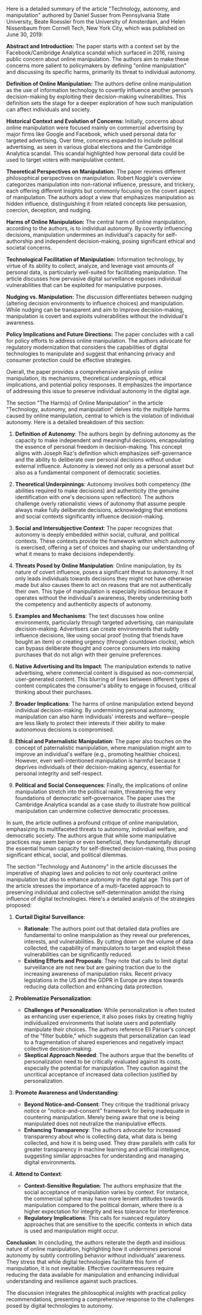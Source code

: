 Here is a detailed summary of the article "Technology, autonomy, and manipulation" authored by Daniel Susser from Pennsylvania State University, Beate Roessler from the University of Amsterdam, and Helen Nissenbaum from Cornell Tech, New York City, which was published on June 30, 2019:

**Abstract and Introduction:**
The paper starts with a context set by the Facebook/Cambridge Analytica scandal which surfaced in 2016, raising public concern about online manipulation. The authors aim to make these concerns more salient to policymakers by defining "online manipulation" and discussing its specific harms, primarily its threat to individual autonomy.

**Definition of Online Manipulation:**
The authors define online manipulation as the use of information technology to covertly influence another person’s decision-making by exploiting their decision-making vulnerabilities. This definition sets the stage for a deeper exploration of how such manipulation can affect individuals and society.

**Historical Context and Evolution of Concerns:**
Initially, concerns about online manipulation were focused mainly on commercial advertising by major firms like Google and Facebook, which used personal data for targeted advertising. Over time, concerns expanded to include political advertising, as seen in various global elections and the Cambridge Analytica scandal. This scandal highlighted how personal data could be used to target voters with manipulative content.

**Theoretical Perspectives on Manipulation:**
The paper reviews different philosophical perspectives on manipulation. Robert Noggle's overview categorizes manipulation into non-rational influence, pressure, and trickery, each offering different insights but commonly focusing on the covert aspect of manipulation. The authors adopt a view that emphasizes manipulation as hidden influence, distinguishing it from related concepts like persuasion, coercion, deception, and nudging.

**Harms of Online Manipulation:**
The central harm of online manipulation, according to the authors, is to individual autonomy. By covertly influencing decisions, manipulation undermines an individual's capacity for self-authorship and independent decision-making, posing significant ethical and societal concerns.

**Technological Facilitation of Manipulation:**
Information technology, by virtue of its ability to collect, analyze, and leverage vast amounts of personal data, is particularly well-suited for facilitating manipulation. The article discusses how pervasive digital surveillance exposes individual vulnerabilities that can be exploited for manipulative purposes.

**Nudging vs. Manipulation:**
The discussion differentiates between nudging (altering decision environments to influence choices) and manipulation. While nudging can be transparent and aim to improve decision-making, manipulation is covert and exploits vulnerabilities without the individual's awareness.

**Policy Implications and Future Directions:**
The paper concludes with a call for policy efforts to address online manipulation. The authors advocate for regulatory modernization that considers the capabilities of digital technologies to manipulate and suggest that enhancing privacy and consumer protection could be effective strategies.

Overall, the paper provides a comprehensive analysis of online manipulation, its mechanisms, theoretical underpinnings, ethical implications, and potential policy responses. It emphasizes the importance of addressing this issue to preserve individual autonomy in the digital age.

The section "The Harm(s) of Online Manipulation" in the article "Technology, autonomy, and manipulation" delves into the multiple harms caused by online manipulation, central to which is the violation of individual autonomy. Here is a detailed breakdown of this section:

1. **Definition of Autonomy**: The authors begin by defining autonomy as the capacity to make independent and meaningful decisions, encapsulating the essence of personal freedom in decision-making. This concept aligns with Joseph Raz's definition which emphasizes self-governance and the ability to deliberate over personal decisions without undue external influence. Autonomy is viewed not only as a personal asset but also as a fundamental component of democratic societies.

2. **Theoretical Underpinnings**: Autonomy involves both competency (the abilities required to make decisions) and authenticity (the genuine identification with one's decisions upon reflection). The authors challenge overly rationalistic views of autonomy that assume people always make fully deliberate decisions, acknowledging that emotions and social contexts significantly influence decision-making.

3. **Social and Intersubjective Context**: The paper recognizes that autonomy is deeply embedded within social, cultural, and political contexts. These contexts provide the framework within which autonomy is exercised, offering a set of choices and shaping our understanding of what it means to make decisions independently.

4. **Threats Posed by Online Manipulation**: Online manipulation, by its nature of covert influence, poses a significant threat to autonomy. It not only leads individuals towards decisions they might not have otherwise made but also causes them to act on reasons that are not authentically their own. This type of manipulation is especially insidious because it operates without the individual's awareness, thereby undermining both the competency and authenticity aspects of autonomy.

5. **Examples and Mechanisms**: The text discusses how online environments, particularly through targeted advertising, can manipulate decision-making. Advertisers can create environments that subtly influence decisions, like using social proof (noting that friends have bought an item) or creating urgency (through countdown clocks), which can bypass deliberate thought and coerce consumers into making purchases that do not align with their genuine preferences.

6. **Native Advertising and Its Impact**: The manipulation extends to native advertising, where commercial content is disguised as non-commercial, user-generated content. This blurring of lines between different types of content complicates the consumer's ability to engage in focused, critical thinking about their purchases.

7. **Broader Implications**: The harms of online manipulation extend beyond individual decision-making. By undermining personal autonomy, manipulation can also harm individuals' interests and welfare—people are less likely to protect their interests if their ability to make autonomous decisions is compromised.

8. **Ethical and Paternalistic Manipulation**: The paper also touches on the concept of paternalistic manipulation, where manipulation might aim to improve an individual's welfare (e.g., promoting healthier choices). However, even well-intentioned manipulation is harmful because it deprives individuals of their decision-making agency, essential for personal integrity and self-respect.

9. **Political and Social Consequences**: Finally, the implications of online manipulation stretch into the political realm, threatening the very foundations of democratic self-governance. The paper uses the Cambridge Analytica scandal as a case study to illustrate how political manipulation can undermine collective democratic processes.

In sum, the article outlines a profound critique of online manipulation, emphasizing its multifaceted threats to autonomy, individual welfare, and democratic society. The authors argue that while some manipulative practices may seem benign or even beneficial, they fundamentally disrupt the essential human capacity for self-directed decision-making, thus posing significant ethical, social, and political dilemmas.

The section "Technology and Autonomy" in the article discusses the imperative of shaping laws and policies to not only counteract online manipulation but also to enhance autonomy in the digital age. This part of the article stresses the importance of a multi-faceted approach to preserving individual and collective self-determination amidst the rising influence of digital technologies. Here's a detailed analysis of the strategies proposed:

1. **Curtail Digital Surveillance**:
   - **Rationale**: The authors point out that detailed data profiles are fundamental to online manipulation as they reveal our preferences, interests, and vulnerabilities. By cutting down on the volume of data collected, the capability of manipulators to target and exploit these vulnerabilities can be significantly reduced.
   - **Existing Efforts and Proposals**: They note that calls to limit digital surveillance are not new but are gaining traction due to the increasing awareness of manipulation risks. Recent privacy legislations in the US and the GDPR in Europe are steps towards reducing data collection and enhancing data protection.

2. **Problematize Personalization**:
   - **Challenges of Personalization**: While personalization is often touted as enhancing user experience, it also poses risks by creating highly individualized environments that isolate users and potentially manipulate their choices. The authors reference Eli Pariser’s concept of the "filter bubble," which suggests that personalization can lead to a fragmentation of shared experiences and negatively impact collective decision-making.
   - **Skeptical Approach Needed**: The authors argue that the benefits of personalization need to be critically evaluated against its costs, especially the potential for manipulation. They caution against the uncritical acceptance of increased data collection justified by personalization.

3. **Promote Awareness and Understanding**:
   - **Beyond Notice-and-Consent**: They critique the traditional privacy notice or "notice-and-consent" framework for being inadequate in countering manipulation. Merely being aware that one is being manipulated does not neutralize the manipulative effects.
   - **Enhancing Transparency**: The authors advocate for increased transparency about who is collecting data, what data is being collected, and how it is being used. They draw parallels with calls for greater transparency in machine learning and artificial intelligence, suggesting similar approaches for understanding and managing digital environments.

4. **Attend to Context**:
   - **Context-Sensitive Regulation**: The authors emphasize that the social acceptance of manipulation varies by context. For instance, the commercial sphere may have more lenient attitudes towards manipulation compared to the political domain, where there is a higher expectation for integrity and less tolerance for interference.
   - **Regulatory Implications**: This calls for nuanced regulatory approaches that are sensitive to the specific contexts in which data is used and manipulation might occur.

**Conclusion**:
In concluding, the authors reiterate the depth and insidious nature of online manipulation, highlighting how it undermines personal autonomy by subtly controlling behavior without individuals’ awareness. They stress that while digital technologies facilitate this form of manipulation, it is not inevitable. Effective countermeasures require reducing the data available for manipulation and enhancing individual understanding and resilience against such practices.

The discussion integrates the philosophical insights with practical policy recommendations, presenting a comprehensive response to the challenges posed by digital technologies to autonomy.
